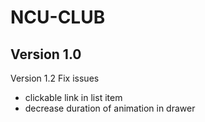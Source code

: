 NCU-CLUB
========
Version 1.0
--------
Version 1.2
Fix issues
- clickable link in list item
- decrease duration of animation in drawer
